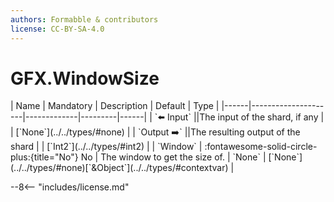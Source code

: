 ```yaml
---
authors: Formabble & contributors
license: CC-BY-SA-4.0
---
```



# GFX.WindowSize

<div class="sh-parameters" markdown="1">
| Name | Mandatory | Description | Default | Type |
|------|---------------------|-------------|---------|------|
| `⬅️ Input` ||The input of the shard, if any | | [`None`](../../types/#none) |
| `Output ➡️` ||The resulting output of the shard | | [`Int2`](../../types/#int2) |
| `Window` | :fontawesome-solid-circle-plus:{title="No"} No  | The window to get the size of. | `None` | [`None`](../../types/#none)[`&Object`](../../types/#contextvar) |

</div>



--8<-- "includes/license.md"

